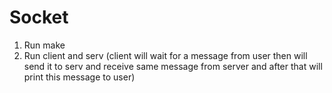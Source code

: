 # Socket
1) Run make
2) Run client and serv (client will wait for a message from user then will send it to serv and receive same message from server and after that will print this message to user) 
